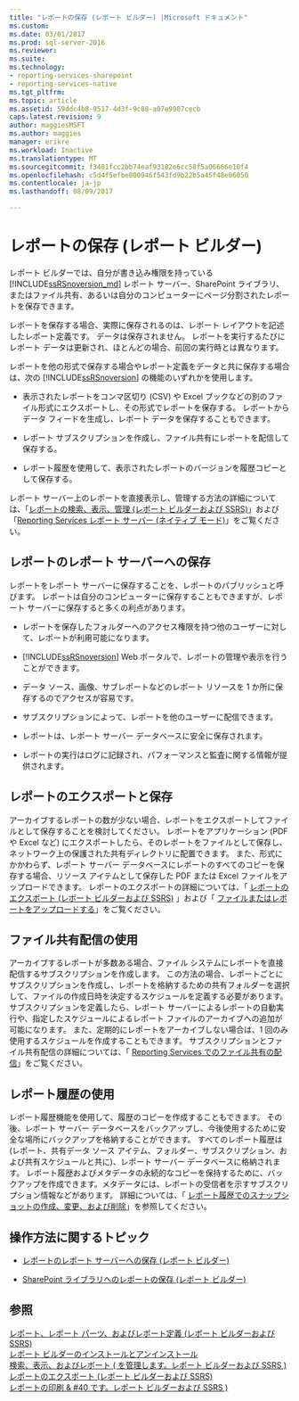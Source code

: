 ```yaml
---
title: "レポートの保存 (レポート ビルダー) |Microsoft ドキュメント"
ms.custom: 
ms.date: 03/01/2017
ms.prod: sql-server-2016
ms.reviewer: 
ms.suite: 
ms.technology:
- reporting-services-sharepoint
- reporting-services-native
ms.tgt_pltfrm: 
ms.topic: article
ms.assetid: 59ddc4b8-9517-4d3f-9c88-a07e9907cecb
caps.latest.revision: 9
author: maggiesMSFT
ms.author: maggies
manager: erikre
ms.workload: Inactive
ms.translationtype: MT
ms.sourcegitcommit: f3481fcc2bb74eaf93182e6cc58f5a06666e10f4
ms.openlocfilehash: c5d4f5efbe000946f543fd9b22b5a45f48e06050
ms.contentlocale: ja-jp
ms.lasthandoff: 08/09/2017

---
```

# <a name="saving-reports-report-builder"></a>レポートの保存 (レポート ビルダー)
  レポート ビルダーでは、自分が書き込み権限を持っている [!INCLUDE[ssRSnoversion_md](../../includes/ssrsnoversion-md.md)] レポート サーバー、SharePoint ライブラリ、またはファイル共有、あるいは自分のコンピューターにページ分割されたレポートを保存できます。 
  
レポートを保存する場合、実際に保存されるのは、レポート レイアウトを記述したレポート定義です。 データは保存されません。 レポートを実行するたびにレポート データは更新され、ほとんどの場合、前回の実行時とは異なります。  
  
 レポートを他の形式で保存する場合やレポート定義をデータと共に保存する場合は、次の [!INCLUDE[ssRSnoversion](../../includes/ssrsnoversion-md.md)] の機能のいずれかを使用します。  
  
-   表示されたレポートをコンマ区切り (CSV) や Excel ブックなどの別のファイル形式にエクスポートし、その形式でレポートを保存する。 レポートからデータ フィードを生成し、レポート データを保存することもできます。  
  
-   レポート サブスクリプションを作成し、ファイル共有にレポートを配信して保存する。  
  
-   レポート履歴を使用して、表示されたレポートのバージョンを履歴コピーとして保存する。  
  
 レポート サーバー上のレポートを直接表示し、管理する方法の詳細については、「[レポートの検索、表示、管理 &#40;レポート ビルダーおよび SSRS&#41;](../../reporting-services/report-builder/finding-viewing-and-managing-reports-report-builder-and-ssrs.md)」および「[Reporting Services レポート サーバー &#40;ネイティブ モード&#41;](../../reporting-services/report-server/reporting-services-report-server-native-mode.md)」をご覧ください。  
  
##  <a name="SavingReportDefinitions"></a> レポートのレポート サーバーへの保存  
  レポートをレポート サーバーに保存することを、レポートのパブリッシュと呼びます。 レポートは自分のコンピューターに保存することもできますが、レポート サーバーに保存すると多くの利点があります。  
  
-   レポートを保存したフォルダーへのアクセス権限を持つ他のユーザーに対して、レポートが利用可能になります。  
  
-   [!INCLUDE[ssRSnoversion](../../includes/ssrsnoversion-md.md)] Web ポータルで、レポートの管理や表示を行うことができます。  
  
-   データ ソース、画像、サブレポートなどのレポート リソースを 1 か所に保存するのでアクセスが容易です。  
  
-   サブスクリプションによって、レポートを他のユーザーに配信できます。  
  
-   レポートは、レポート サーバー データベースに安全に保存されます。  
  
-   レポートの実行はログに記録され、パフォーマンスと監査に関する情報が提供されます。  
  
##  <a name="ExportingAndSavingReports"></a> レポートのエクスポートと保存  
 アーカイブするレポートの数が少ない場合、レポートをエクスポートしてファイルとして保存することを検討してください。 レポートをアプリケーション (PDF や Excel など) にエクスポートしたら、そのレポートをファイルとして保存し、ネットワーク上の保護された共有ディレクトリに配置できます。 また、形式にかかわらず、レポート サーバー データベースにレポートのすべてのコピーを保存する場合、リソース アイテムとして保存した PDF または Excel ファイルをアップロードできます。 レポートのエクスポートの詳細については、「 [レポートのエクスポート (レポート ビルダーおよび SSRS)](../../reporting-services/report-builder/export-reports-report-builder-and-ssrs.md) 」および「 [ファイルまたはレポートをアップロードする](../../reporting-services/reports/upload-a-file-or-report-report-manager.md)」をご覧ください。  
  
##  <a name="UsingFileShareDelivery"></a> ファイル共有配信の使用  
 アーカイブするレポートが多数ある場合、ファイル システムにレポートを直接配信するサブスクリプションを作成します。 この方法の場合、レポートごとにサブスクリプションを作成し、レポートを格納するための共有フォルダーを選択して、ファイルの作成日時を決定するスケジュールを定義する必要があります。 サブスクリプションを定義したら、レポート サーバーによるレポートの自動実行や、指定したスケジュールによるレポート ファイルのアーカイブへの追加が可能になります。 また、定期的にレポートをアーカイブしない場合は、1 回のみ使用するスケジュールを作成することもできます。 サブスクリプションとファイル共有配信の詳細については、「 [Reporting Services でのファイル共有の配信](../../reporting-services/subscriptions/file-share-delivery-in-reporting-services.md)」をご覧ください。  
  
##  <a name="UsingReportHistory"></a> レポート履歴の使用  
 レポート履歴機能を使用して、履歴のコピーを作成することもできます。 その後、レポート サーバー データベースをバックアップし、今後使用するために安全な場所にバックアップを格納することができます。 すべてのレポート履歴は (レポート、共有データ ソース アイテム、フォルダー、サブスクリプション、および共有スケジュールと共に)、レポート サーバー データベースに格納されます。 レポート履歴およびメタデータの永続的なコピーを保持するために、バックアップを作成できます。メタデータには、レポートの受信者を示すサブスクリプション情報などがあります。 詳細については、「 [レポート履歴でのスナップショットの作成、変更、および削除](../../reporting-services/report-server/create-modify-and-delete-snapshots-in-report-history.md)」を参照してください。  
 
##  <a name="HowTo"></a> 操作方法に関するトピック  
  
-   [レポートのレポート サーバーへの保存 (レポート ビルダー)](../../reporting-services/report-builder/save-reports-to-a-report-server-report-builder.md)  
  
-   [SharePoint ライブラリへのレポートの保存 (レポート ビルダー)](../../reporting-services/report-builder/save-a-report-to-a-sharepoint-library-report-builder.md)  
   
## <a name="see-also"></a>参照  
 [レポート、レポート パーツ、およびレポート定義 (レポート ビルダーおよび SSRS)](../../reporting-services/report-design/reports-report-parts-and-report-definitions-report-builder-and-ssrs.md)   
 [レポート ビルダーのインストールとアンインストール](http://msdn.microsoft.com/library/2c9a5814-17bf-4947-8fb3-6269e7caa416)   
 [検索、表示、およびレポート &#40; を管理します。レポート ビルダーおよび SSRS &#41;](../../reporting-services/report-builder/finding-viewing-and-managing-reports-report-builder-and-ssrs.md)   
 [レポートのエクスポート &#40;レポート ビルダーおよび SSRS&#41;](../../reporting-services/report-builder/export-reports-report-builder-and-ssrs.md)   
 [レポートの印刷 & #40 です。レポート ビルダーおよび SSRS &#41;](../../reporting-services/report-builder/print-reports-report-builder-and-ssrs.md)  
  
  

